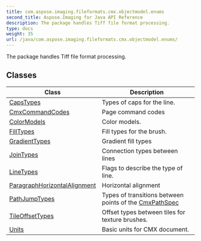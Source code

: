 ```yaml
---
title: com.aspose.imaging.fileformats.cmx.objectmodel.enums
second_title: Aspose.Imaging for Java API Reference
description: The package handles Tiff file format processing.
type: docs
weight: 35
url: /java/com.aspose.imaging.fileformats.cmx.objectmodel.enums/
---
```


The package handles Tiff file format processing.


## Classes

| Class | Description |
| --- | --- |
| [CapsTypes](../com.aspose.imaging.fileformats.cmx.objectmodel.enums/capstypes) | Types of caps for the line. |
| [CmxCommandCodes](../com.aspose.imaging.fileformats.cmx.objectmodel.enums/cmxcommandcodes) | Page command codes |
| [ColorModels](../com.aspose.imaging.fileformats.cmx.objectmodel.enums/colormodels) | Color models. |
| [FillTypes](../com.aspose.imaging.fileformats.cmx.objectmodel.enums/filltypes) | Fill types for the brush. |
| [GradientTypes](../com.aspose.imaging.fileformats.cmx.objectmodel.enums/gradienttypes) | Gradient fill types |
| [JoinTypes](../com.aspose.imaging.fileformats.cmx.objectmodel.enums/jointypes) | Connection types between lines |
| [LineTypes](../com.aspose.imaging.fileformats.cmx.objectmodel.enums/linetypes) | Flags to describe the type of line. |
| [ParagraphHorizontalAlignment](../com.aspose.imaging.fileformats.cmx.objectmodel.enums/paragraphhorizontalalignment) | Horizontal alignment |
| [PathJumpTypes](../com.aspose.imaging.fileformats.cmx.objectmodel.enums/pathjumptypes) | Types of transitions between points of the [CmxPathSpec](../com.aspose.imaging.fileformats.cmx.objectmodel.specs/cmxpathspec) |
| [TileOffsetTypes](../com.aspose.imaging.fileformats.cmx.objectmodel.enums/tileoffsettypes) | Offset types between tiles for texture brushes. |
| [Units](../com.aspose.imaging.fileformats.cmx.objectmodel.enums/units) | Basic units for CMX document. |

